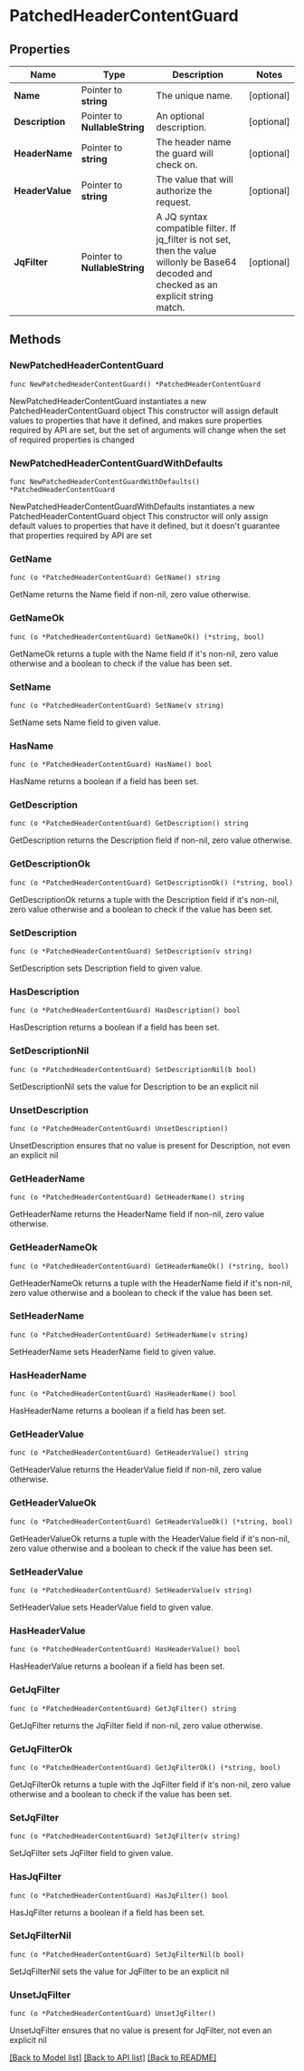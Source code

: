 # PatchedHeaderContentGuard

## Properties

Name | Type | Description | Notes
------------ | ------------- | ------------- | -------------
**Name** | Pointer to **string** | The unique name. | [optional] 
**Description** | Pointer to **NullableString** | An optional description. | [optional] 
**HeaderName** | Pointer to **string** | The header name the guard will check on. | [optional] 
**HeaderValue** | Pointer to **string** | The value that will authorize the request. | [optional] 
**JqFilter** | Pointer to **NullableString** | A JQ syntax compatible filter. If jq_filter is not set, then the value willonly be Base64 decoded and checked as an explicit string match. | [optional] 

## Methods

### NewPatchedHeaderContentGuard

`func NewPatchedHeaderContentGuard() *PatchedHeaderContentGuard`

NewPatchedHeaderContentGuard instantiates a new PatchedHeaderContentGuard object
This constructor will assign default values to properties that have it defined,
and makes sure properties required by API are set, but the set of arguments
will change when the set of required properties is changed

### NewPatchedHeaderContentGuardWithDefaults

`func NewPatchedHeaderContentGuardWithDefaults() *PatchedHeaderContentGuard`

NewPatchedHeaderContentGuardWithDefaults instantiates a new PatchedHeaderContentGuard object
This constructor will only assign default values to properties that have it defined,
but it doesn't guarantee that properties required by API are set

### GetName

`func (o *PatchedHeaderContentGuard) GetName() string`

GetName returns the Name field if non-nil, zero value otherwise.

### GetNameOk

`func (o *PatchedHeaderContentGuard) GetNameOk() (*string, bool)`

GetNameOk returns a tuple with the Name field if it's non-nil, zero value otherwise
and a boolean to check if the value has been set.

### SetName

`func (o *PatchedHeaderContentGuard) SetName(v string)`

SetName sets Name field to given value.

### HasName

`func (o *PatchedHeaderContentGuard) HasName() bool`

HasName returns a boolean if a field has been set.

### GetDescription

`func (o *PatchedHeaderContentGuard) GetDescription() string`

GetDescription returns the Description field if non-nil, zero value otherwise.

### GetDescriptionOk

`func (o *PatchedHeaderContentGuard) GetDescriptionOk() (*string, bool)`

GetDescriptionOk returns a tuple with the Description field if it's non-nil, zero value otherwise
and a boolean to check if the value has been set.

### SetDescription

`func (o *PatchedHeaderContentGuard) SetDescription(v string)`

SetDescription sets Description field to given value.

### HasDescription

`func (o *PatchedHeaderContentGuard) HasDescription() bool`

HasDescription returns a boolean if a field has been set.

### SetDescriptionNil

`func (o *PatchedHeaderContentGuard) SetDescriptionNil(b bool)`

 SetDescriptionNil sets the value for Description to be an explicit nil

### UnsetDescription
`func (o *PatchedHeaderContentGuard) UnsetDescription()`

UnsetDescription ensures that no value is present for Description, not even an explicit nil
### GetHeaderName

`func (o *PatchedHeaderContentGuard) GetHeaderName() string`

GetHeaderName returns the HeaderName field if non-nil, zero value otherwise.

### GetHeaderNameOk

`func (o *PatchedHeaderContentGuard) GetHeaderNameOk() (*string, bool)`

GetHeaderNameOk returns a tuple with the HeaderName field if it's non-nil, zero value otherwise
and a boolean to check if the value has been set.

### SetHeaderName

`func (o *PatchedHeaderContentGuard) SetHeaderName(v string)`

SetHeaderName sets HeaderName field to given value.

### HasHeaderName

`func (o *PatchedHeaderContentGuard) HasHeaderName() bool`

HasHeaderName returns a boolean if a field has been set.

### GetHeaderValue

`func (o *PatchedHeaderContentGuard) GetHeaderValue() string`

GetHeaderValue returns the HeaderValue field if non-nil, zero value otherwise.

### GetHeaderValueOk

`func (o *PatchedHeaderContentGuard) GetHeaderValueOk() (*string, bool)`

GetHeaderValueOk returns a tuple with the HeaderValue field if it's non-nil, zero value otherwise
and a boolean to check if the value has been set.

### SetHeaderValue

`func (o *PatchedHeaderContentGuard) SetHeaderValue(v string)`

SetHeaderValue sets HeaderValue field to given value.

### HasHeaderValue

`func (o *PatchedHeaderContentGuard) HasHeaderValue() bool`

HasHeaderValue returns a boolean if a field has been set.

### GetJqFilter

`func (o *PatchedHeaderContentGuard) GetJqFilter() string`

GetJqFilter returns the JqFilter field if non-nil, zero value otherwise.

### GetJqFilterOk

`func (o *PatchedHeaderContentGuard) GetJqFilterOk() (*string, bool)`

GetJqFilterOk returns a tuple with the JqFilter field if it's non-nil, zero value otherwise
and a boolean to check if the value has been set.

### SetJqFilter

`func (o *PatchedHeaderContentGuard) SetJqFilter(v string)`

SetJqFilter sets JqFilter field to given value.

### HasJqFilter

`func (o *PatchedHeaderContentGuard) HasJqFilter() bool`

HasJqFilter returns a boolean if a field has been set.

### SetJqFilterNil

`func (o *PatchedHeaderContentGuard) SetJqFilterNil(b bool)`

 SetJqFilterNil sets the value for JqFilter to be an explicit nil

### UnsetJqFilter
`func (o *PatchedHeaderContentGuard) UnsetJqFilter()`

UnsetJqFilter ensures that no value is present for JqFilter, not even an explicit nil

[[Back to Model list]](../README.md#documentation-for-models) [[Back to API list]](../README.md#documentation-for-api-endpoints) [[Back to README]](../README.md)


